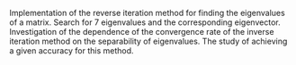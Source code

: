 Implementation of the reverse iteration method for finding the eigenvalues of a matrix. Search for 7 eigenvalues and the corresponding eigenvector. Investigation of the dependence of the convergence rate of the inverse iteration method on the separability of eigenvalues. The study of achieving a given accuracy for this method.
